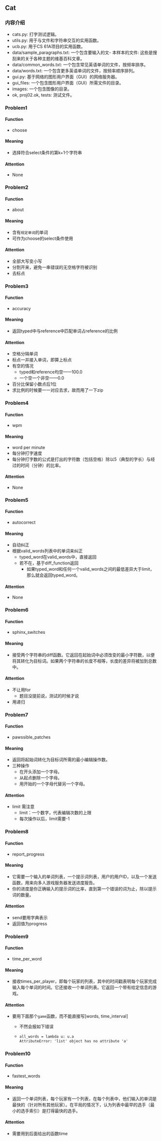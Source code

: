 ## Cat

### 内容介绍

- cats.py: 打字测试逻辑。
- utils.py: 用于与文件和字符串交互的实用函数。
- ucb.py: 用于CS 61A项目的实用函数。
- data/sample_paragraphs.txt: 一个包含要输入的文- 本样本的文件: 这些是搜刮来的关于各种主题的维基百科文章。
- data/common_words.txt: 一个包含常见英语单词的文件，按频率排序。
- data/words.txt: 一个包含更多英语单词的文件，按频率顺序排列。
- gui.py: 基于网络的图形用户界面（GUI）的网络服务器。
- gui_files: 一个包含图形用户界面（GUI）所需文件的目录。
- images: 一个包含图像的目录。
- ok, proj02.ok, tests: 测试文件。

### Problem1

#### Function

- choose

#### Meaning

- 选择符合select条件的第k+1个字符串

#### Attention

- None

### Problem2

#### Function

- about

#### Meaning

- 含有`规定单词`的单词
- 可作为choose的select条件使用

#### Attention

- 全部大写变小写
- 分割开来，避免一串错误的无空格字符被识别
- 去标点

### Problem3

#### Function

- accuracy

#### Meaning

- 返回typed中与reference中匹配单词占reference的比例

#### Attention

- 空格分隔单词
- 标点一并接入单词，即算上标点
- 有空的情况
  - typed和reference均空——100.0
  - 一个空一个非空——0.0
- 百分比保留小数点后1位
- 求比例的时候要一一对应去求，故而用了一下zip

### Problem4

#### Function

- wpm

#### Meaning

- word per minute
- 每分钟打字速度
- 每分钟打字数的公式是打出的字符数（包括空格）除以5（典型的字长）与经过的时间（分钟）的比率。

#### Attention

- None

### Problem5

#### Function

- autocorrect

#### Meaning

- 自动纠正
- 根据valid_words列表中的单词来纠正
  - typed_word在valid_words中，直接返回
  - 若不在，基于diff_function返回
    - 如果typed_word和任何一个valid_words之间的最低差异大于limit，那么就会返回typed_word。


#### Attention

- None

### Problem6

#### Function

- sphinx_switches

#### Meaning

- 接受两个字符串的diff函数。它返回在起始词中必须改变的最小字符数，以便将其转化为目标词。如果两个字符串的长度不相等，长度的差异将被加到总数中。

#### Attention

- 不让用for
  - 题目没提前说，测试的时候才说
- 用递归

### Problem7

#### Function

- pawssible_patches

#### Meaning

- 返回将起始词转化为目标词所需的最小编辑操作数。
- 三种操作
  - 在开头添加一个字母。
  - 从起点删除一个字母。
  - 用开始的一个字母代替另一个字母。


#### Attention

- limit 需注意
  - limit：一个数字，代表编辑次数的上限
  - 每次操作以后，limit需要-1

### Problem8

#### Function

- report_progress

#### Meaning

- 它需要一个输入的单词列表，一个提示词列表，用户的用户ID，以及一个发送函数，用来向多人游戏服务器发送进度报告。
- 你的进度是你正确输入的提示词的比率，直到第一个错误的词为止，除以提示词的数量。

#### Attention

- send要用字典表示
- 返回值为progress

### Problem9

#### Function

- time_per_word

#### Meaning

- 接收times_per_player，即每个玩家的列表，其中的时间戳表明每个玩家完成输入每个单词的时间。它还接收一个单词列表。它返回一个带有给定信息的游戏。

#### Attention

- 要用下面那个`game`函数，而不能直接写[words, time_interval]

  - 不然会报如下错误

  - ```txt
    all_words = lambda u: u.a
    AttributeError: 'list' object has no attribute 'a'
    ```

### Problem10

#### Function

- fastest_words

#### Meaning

- 返回一个单词列表，每个玩家有一个列表，在每个列表中，他们输入的单词是最快的（针对所有其他玩家）。在平局的情况下，认为列表中最早的选手（最小的选手索引）是打得最快的选手。

#### Attention

- 需要用到后面给出的函数time
